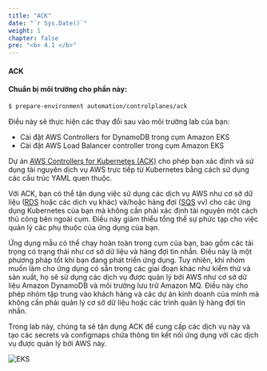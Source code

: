 ```yaml
---
title: "ACK"
date: "`r Sys.Date()`"
weight: 1
chapter: false
pre: "<b> 4.1 </b>"
---
```


#### ACK

#### Chuẩn bị môi trường cho phần này:

```bash timeout=300 wait=30
$ prepare-environment automation/controlplanes/ack
```

Điều này sẽ thực hiện các thay đổi sau vào môi trường lab của bạn:

- Cài đặt AWS Controllers for DynamoDB trong cụm Amazon EKS
- Cài đặt AWS Load Balancer controller trong cụm Amazon EKS

Dự án [AWS Controllers for Kubernetes (ACK)](https://aws-controllers-k8s.github.io/community/) cho phép bạn xác định và sử dụng tài nguyên dịch vụ AWS trực tiếp từ Kubernetes bằng cách sử dụng các cấu trúc YAML quen thuộc.

Với ACK, bạn có thể tận dụng việc sử dụng các dịch vụ AWS như cơ sở dữ liệu ([RDS](https://aws-controllers-k8s.github.io/community/docs/tutorials/rds-example/) hoặc các dịch vụ khác) và/hoặc hàng đợi ([SQS](https://aws-controllers-k8s.github.io/community/docs/tutorials/sqs-example/) vv) cho các ứng dụng Kubernetes của bạn mà không cần phải xác định tài nguyên một cách thủ công bên ngoài cụm. Điều này giảm thiểu tổng thể sự phức tạp cho việc quản lý các phụ thuộc của ứng dụng của bạn.

Ứng dụng mẫu có thể chạy hoàn toàn trong cụm của bạn, bao gồm các tải trọng có trạng thái như cơ sở dữ liệu và hàng đợi tin nhắn. Điều này là một phương pháp tốt khi bạn đang phát triển ứng dụng. Tuy nhiên, khi nhóm muốn làm cho ứng dụng có sẵn trong các giai đoạn khác như kiểm thử và sản xuất, họ sẽ sử dụng các dịch vụ được quản lý bởi AWS như cơ sở dữ liệu Amazon DynamoDB và môi trường lưu trữ Amazon MQ. Điều này cho phép nhóm tập trung vào khách hàng và các dự án kinh doanh của mình mà không cần phải quản lý cơ sở dữ liệu hoặc các trình quản lý hàng đợi tin nhắn.

Trong lab này, chúng ta sẽ tận dụng ACK để cung cấp các dịch vụ này và tạo các secrets và configmaps chứa thông tin kết nối ứng dụng với các dịch vụ được quản lý bởi AWS này.

![EKS](/images/0006/00052.png?featherlight=false&width=90pc)
